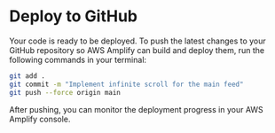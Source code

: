 # Deploy to GitHub

Your code is ready to be deployed. To push the latest changes to your GitHub repository so AWS Amplify can build and deploy them, run the following commands in your terminal:

```bash
git add .
git commit -m "Implement infinite scroll for the main feed"
git push --force origin main
```

After pushing, you can monitor the deployment progress in your AWS Amplify console.
